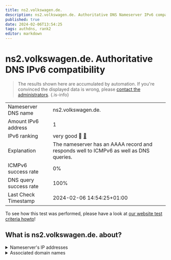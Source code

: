 ```yaml
---
title: ns2.volkswagen.de.
description: ns2.volkswagen.de. Authoritative DNS Nameserver IPv6 compatibility
published: true
date: 2024-02-06T13:54:25
tags: authdns, rank2
editor: markdown
---
```


# ns2.volkswagen.de. Authoritative DNS IPv6 compatibility

> The results shown here are accumulated by automation. If you're convinced the displayed data is wrong, please [contact the administrators](/howto/chat). 
{.is-info}




|   |   |
| - | - |
| Nameserver DNS name | ns2.volkswagen.de.
| Amount IPv6 address | 1
| IPv6 ranking | very good :2nd_place_medal: [🔗](/howto/ranking) |
| Explanation | The nameserver has an AAAA record and responds well to ICMPv6 as well as DNS queries. |
| ICMPv6 success rate | 0%|
| DNS query success rate | 100% |
| Last Check Timestamp | 2024-02-06 14:54:25+01:00 |

To see how this test was performed, please have a look at [our website test criteria howto](/howto/testcriteria/authdns)!


## What is ns2.volkswagen.de. about?




<details>
<summary>Nameserver's IP addresses</summary>

2a01:4dc0:4:200::1401

</details>



<details>
<summary>Associated domain names</summary>

www.volkswagen-group.com

</details>
